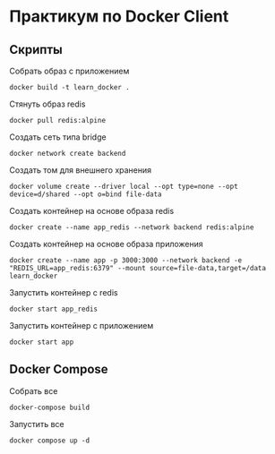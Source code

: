 # Практикум по Docker Client

## Скрипты

Собрать образ с приложением

```
docker build -t learn_docker .
```

Стянуть образ redis

```
docker pull redis:alpine
```

Создать сеть типа bridge

```
docker network create backend
```

Создать том для внешнего хранения

```
docker volume create --driver local --opt type=none --opt device=d/shared --opt o=bind file-data
```

Создать контейнер на основе образа redis

```
docker create --name app_redis --network backend redis:alpine
```

Создать контейнер на основе образа приложения

```
docker create --name app -p 3000:3000 --network backend -e "REDIS_URL=app_redis:6379" --mount source=file-data,target=/data learn_docker
```

Запустить контейнер с redis

```
docker start app_redis
```

Запустить контейнер с приложением

```
docker start app
```

## Docker Compose

Собрать все

```
docker-compose build
```

Запустить все

```
docker compose up -d
```
